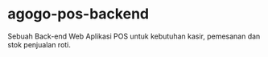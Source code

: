 # agogo-pos-backend
Sebuah Back-end Web Aplikasi POS untuk kebutuhan kasir, pemesanan dan stok penjualan roti.
